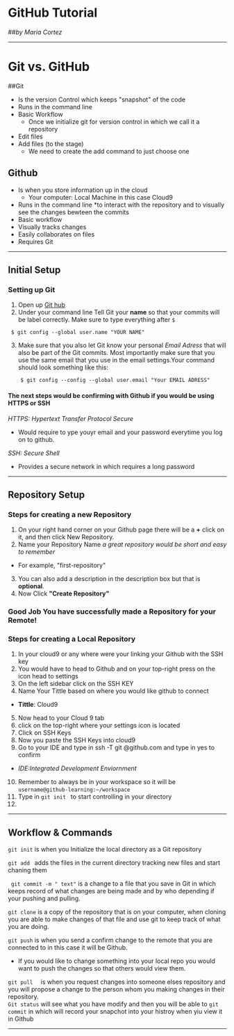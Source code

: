 # GitHub Tutorial

##_by Maria Cortez_

---
# Git   vs. GitHub
 
##Git    
* Is the version Control which keeps "snapshot" of the code
* Runs in the command line  
* Basic Workflow 
    * Once we initialize git for version control in which we call it a repository
*  Edit files 
*  Add files (to the stage)
    *  We need to create the add command to just choose one 

  
## Github 
* Is when you store information up in the cloud 
    * Your computer: Local Machine in this case Cloud9 
* Runs in the command line
    *to interact with the repository and to visually see the changes bewteen the commits
* Basic workflow
* Visually tracks changes 
* Easily collaborates on files 
* Requires Git 

 ---

## Initial Setup

### Setting up Git
 1. Open up [Git hub](http://www.github.com)
 2. Under your command line Tell Git your **name** so that your commits will be label correctly. Make sure to type everything after `$`
  
   ```
    $ git config --global user.name "YOUR NAME"
```

 3. Make sure that you also let Git know your personal _Email Adress_ that will also be part of the Git commits.  Most importantly make sure that you use the same email that you use in the email settings.Your command should look something like this: 

 ``` 
     $ git config --config --global user.email "Your EMAIL ADRESS"
```

#### The next steps would be confirming with Github if you would be using **HTTPS** or **SSH**

_HTTPS: Hypertext Transfer Protocol Secure_

* Would require to ype youyr email and your password everytime you log on to github. 

_SSH: Secure Shell_

  * Provides a secure network in which requires a long password
 
---

## Repository Setup

### Steps for creating a new Repository
1. On your right hand corner on your Github page there will be a **+** click on it, and then click New Repository.  
2. Name your Repository Name _a great repository would be short and easy to remember_   
 * For example, "first-repository"  
3. You can also add a description in the description box but that is **optional**.  
4. Now Click **"Create Repository"**  

### Good Job You have successfully made a Repository for your Remote!

###   Steps for creating a Local Repository 

1. In your cloud9 or any where were your linking your Github with the SSH key
2. You would have to head to Github and on your top-right press on the icon head to settings
3. On the left sidebar click on the SSH KEY  
4. Name Your Tittle based on where you would like github to connect
 * **Tittle**: Cloud9 
5. Now head to your Cloud 9 tab 
6. click on the top-right where your settings icon is located 
7. Click on SSH Keys
8. Now you paste the SSH Keys into cloud9 
9. Go to your IDE and type in ssh -T git @github.com and type in yes to confirm 
 * _IDE:Integrated Development Enviornment_
10. Remember to always be in your workspace so it will be ``` username@github-learning:~/workspace ```
11. Type in ```git init ``` to start controlling in your directory
12. 
  




---

## Workflow & Commands
```git init``` is when you Initialize the local directory as a Git repository  

```git add ``` adds the files in the current directory  tracking new files and start chaning them 

``` git commit -m " text"``` is a change to a file that you save in Git in which keeps record of what changes are being made and by who depending if your pushing and pulling.  

```git clone``` is a copy of the repository that is on your computer, when cloning you are able to make changes of that file and use git to keep track of what you are doing.  

``` git push ```  is when you send a confirm change to the remote that you are connected to in this case it will be Github.  

 * If you would like to change something into your local repo  you would want to push the changes so that others would view them.  
 
```git pull  ```  is when you request changes into someone elses repository and you will propose a change to the person whom you making changes in their repository.  
``` Git status ``` will see what you have modify and then you will be able to ``` git commit ``` in which will record your snapchot into your histroy when yiu view it in Github  



___

